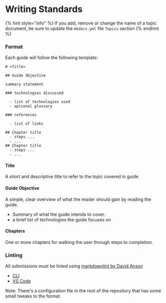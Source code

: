 # Writing Standards

{% hint style="info" %}
If you add, remove or change the name of a topic document, be sure to update the `mkdocs.yml` file `Topics` section
{% endhint %}

### Format <a id="format"></a>

Each guide will follow the following template:

```text
# <Title>

## Guide Objective

summary statement

### technologies discussed

  - list of technologies used
  - optional glossary

### references

  - list of links

## Chapter title
  - steps ...
  - ...
## Chapter title
  - steps ...
  - ...
```

#### Title <a id="title"></a>

A short and descriptive title to refer to the topic covered in guide

#### Guide Objective <a id="guide-objective"></a>

A simple, clear overview of what the reader should gain by reading the guide.

* Summary of what the guide intends to cover.
* a brief list of technologies the guide focuses on

#### Chapters <a id="chapters"></a>

One or more chapters for walking the user through steps to completion.

### Linting <a id="linting"></a>

All submissions must be linted using [markdownlint by David Anson](https://github.com/DavidAnson/markdownlint)

* [CLI](https://github.com/igorshubovych/markdownlint-cli)
* [VS Code](https://marketplace.visualstudio.com/items?itemName=DavidAnson.vscode-markdownlint)

Note: There's a configuration file in the root of the repository that has some small tweaks to the format.

